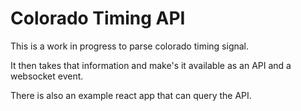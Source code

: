 # Colorado Timing API

This is a work in progress to parse colorado timing signal.

It then takes that information and make's it available as an API and a websocket event.

There is also an example react app that can query the API.
